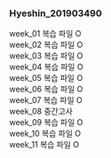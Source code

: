 ### Hyeshin_201903490

week_01 복습 파일 O <br>
week_02 복습 파일 O <br>
week_03 복습 파일 O <br>
week_04 복습 파일 O <br>
week_05 복습 파일 O <br>
week_06 복습 파일 O <br>
week_07 복습 파일 O <br>
week_08 중간고사 <br>
week_09 복습 파일 O <br>
week_10 복습 파일 O <br>
week_11 복습 파일 O <br>
